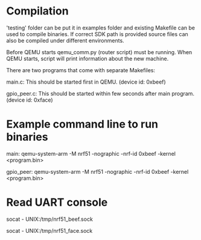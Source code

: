 # Compilation

'testing' folder can be put it in examples folder and existing Makefile can be used to compile binaries. If correct SDK path is provided source files can also be compiled under different environments.

Before QEMU starts qemu_comm.py (router script) must be running. When QEMU starts, script will print information about the new machine.

There are two programs that come with separate Makefiles:

main.c: This should be started first in QEMU. (device id: 0xbeef)

gpio_peer.c: This should be started within few seconds after main program. (device id: 0xface)

# Example command line to run binaries

main:
qemu-system-arm -M nrf51 -nographic -nrf-id 0xbeef -kernel <program.bin>

gpio_peer:
qemu-system-arm -M nrf51 -nographic -nrf-id 0xbeef -kernel <program.bin>

# Read UART console

socat - UNIX:/tmp/nrf51_beef.sock

socat - UNIX:/tmp/nrf51_face.sock
